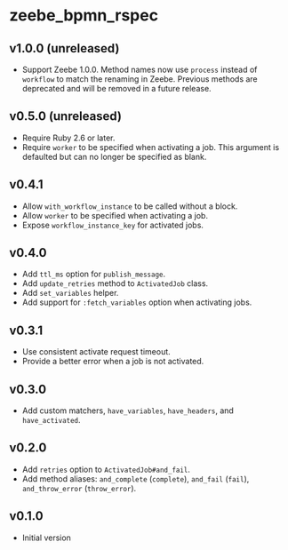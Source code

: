 # zeebe_bpmn_rspec

## v1.0.0 (unreleased)
- Support Zeebe 1.0.0. Method names now use `process` instead of `workflow`
  to match the renaming in Zeebe. Previous methods are deprecated and will be
  removed in a future release.

## v0.5.0 (unreleased)
- Require Ruby 2.6 or later.
- Require `worker` to be specified when activating a job. This argument is
  defaulted but can no longer be specified as blank.

## v0.4.1
- Allow `with_workflow_instance` to be called without a block.
- Allow `worker` to be specified when activating a job.
- Expose `workflow_instance_key` for activated jobs.

## v0.4.0
- Add `ttl_ms` option for `publish_message`.
- Add `update_retries` method to `ActivatedJob` class.
- Add `set_variables` helper.
- Add support for `:fetch_variables` option when activating jobs.

## v0.3.1
- Use consistent activate request timeout.
- Provide a better error when a job is not activated.

## v0.3.0
- Add custom matchers, `have_variables`, `have_headers`, and `have_activated`.

## v0.2.0
- Add `retries` option to `ActivatedJob#and_fail`.
- Add method aliases: `and_complete` (`complete`), `and_fail` (`fail`), `and_throw_error` (`throw_error`).

## v0.1.0
- Initial version
